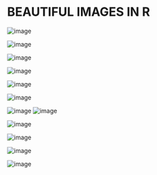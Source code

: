 # BEAUTIFUL IMAGES IN R

![image](https://i.stack.imgur.com/teLgn.png)


![image]()


![image]()

![image]()

![image]()

![image]()

![image]()
![image]()

![image]()

![image]()

![image]()

![image]()
